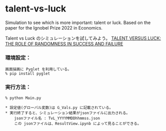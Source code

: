 # talent-vs-luck
Simulation to see which is more important: talent or luck. Based on the paper for the Ignobel Prize 2022 in Economics.

Talent vs Luck のシミュレーションを試してみよう。
[TALENT VERSUS LUCK: THE ROLE OF RANDOMNESS IN SUCCESS AND FAILURE](https://www.worldscientific.com/doi/abs/10.1142/S0219525918500145)

### 環境設定：

    画面描画に Pyglet を利用している。
    % pip install pyglet

### 実行方法：

    % python Main.py
    
    * 設定値(グローバル変数)は G_Vals.py に記載されている。
    * 実行終了すると、シミュレーション結果がjsonファイルに出力される。
        jsonファイル名 : TvL_YYYYMMDDhhmmss.json
        この jsonファイルは、ResultView.ipynb によって見ることができる。
